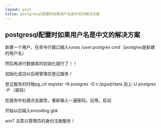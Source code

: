 ```yaml
---
layout: post
title: postgresql配置时如果用户名是中文的解决方案
---
```


## postgresql配置时如果用户名是中文的解决方案

新建一个用户，在命令行窗口输入runas /user:postgres cmd（postgres是新建的用户名）



然后再进行数据库的初始化就行了！！





初始化成功以后用管理员登记服务！



登记服务的时候pg_ctl register -N postgres -D c:/pgsql/data 加上-U postgres -P （密码）





在服务中右键点击属性，重新输入一遍密码。应用，启动





开始以后输入encoding gbk





win7 注意以管理员的身份注册服务！